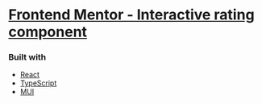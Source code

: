 # [Frontend Mentor - Interactive rating component](https://www.frontendmentor.io/challenges/interactive-rating-component-koxpeBUmI)

### Built with

- [React](https://reactjs.org/)
- [TypeScript](https://www.typescriptlang.org/)
- [MUI](https://mui.com/)
